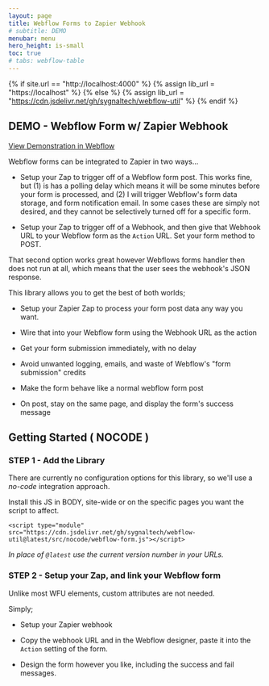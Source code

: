 ```yaml
---
layout: page
title: Webflow Forms to Zapier Webhook
# subtitle: DEMO
menubar: menu
hero_height: is-small
toc: true
# tabs: webflow-table
---
```


{% if site.url == "http://localhost:4000" %}
{% assign lib_url = "https://localhost" %}
{% else %}
{% assign lib_url = "https://cdn.jsdelivr.net/gh/sygnaltech/webflow-util" %}
{% endif %}


## DEMO - Webflow Form w/ Zapier Webhook

<a class="button is-danger" href="https://webflow-forms-demo.webflow.io/zapier-webhook" target="_blank">View Demonstration in Webflow</a>


Webflow forms can be integrated to Zapier in two ways...

- Setup your Zap to trigger off of a Webflow form post. 
This works fine, but 
(1) is has a polling delay which means it will be some minutes before your form is processed, and 
(2) I will trigger Webflow's form data storage, and form notification email. In some cases these are simply not desired,
and they cannot be selectively turned off for a specific form. 

- Setup your Zap to trigger off of a Webhook, and then give that Webhook URL to your Webflow form as the `Action` URL. Set your form method to POST.

That second option works great however Webflows forms handler then does not run at all, 
which means that the user sees the webhook's JSON response. 

This library allows you to get the best of both worlds;

- Setup your Zapier Zap to process your form post data any way you want.

- Wire that into your Webflow form using the Webhook URL as the action

- Get your form submission immediately, with no delay 

- Avoid unwanted logging, emails, and waste of Webflow's "form submission" credits

- Make the form behave like a normal webflow form post

- On post, stay on the same page, and display the form's success message 



## Getting Started ( NOCODE )


### STEP 1 - Add the Library


There are currently no configuration options for this library, so we'll use a *no-code* integration approach.

Install this JS in BODY, site-wide or on the specific pages you want the script to affect.

```
<script type="module" src="https://cdn.jsdelivr.net/gh/sygnaltech/webflow-util@latest/src/nocode/webflow-form.js"></script>
```

*In place of `@latest` use the current version number in your URLs.*



### STEP 2 - Setup your Zap, and link your Webflow form 


Unlike most WFU elements, custom attributes are not needed. 

Simply;

- Setup your Zapier webhook

- Copy the webhook URL and in the Webflow designer, paste it into the `Action` setting of the form.

- Design the form however you like, including the success and fail messages. 


